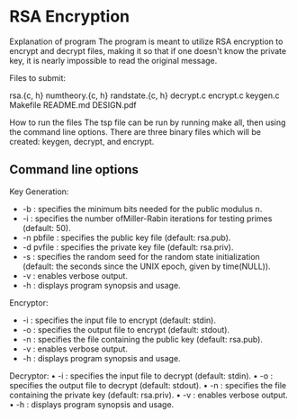 # RSA Encryption

Explanation of program
The program is meant to utilize RSA encryption to encrypt and decrypt files, making it so that if one doesn't know the private key, it is nearly impossible to read the original message.

Files to submit:

rsa.{c, h}
numtheory.{c, h}
randstate.{c, h}
decrypt.c
encrypt.c
keygen.c
Makefile
README.md
DESIGN.pdf


How to run the files
The tsp file can be run by running make all, then using the command line options. There are three binary files which will be created: keygen, decrypt, and encrypt. 

## Command line options
Key Generation:
- -b : specifies the minimum bits needed for the public modulus n.
- -i : specifies the number ofMiller-Rabin iterations for testing primes (default: 50).
- -n pbfile : specifies the public key file (default: rsa.pub).
- -d pvfile : specifies the private key file (default: rsa.priv).
- -s : specifies the random seed for the random state initialization (default: the seconds since the
UNIX epoch, given by time(NULL)).
- -v : enables verbose output.
- -h : displays program synopsis and usage.

Encryptor:
- -i : specifies the input file to encrypt (default: stdin).
- -o : specifies the output file to encrypt (default: stdout).
- -n : specifies the file containing the public key (default: rsa.pub).
- -v : enables verbose output.
- -h : displays program synopsis and usage.

Decryptor:
• -i : specifies the input file to decrypt (default: stdin).
• -o : specifies the output file to decrypt (default: stdout).
• -n : specifies the file containing the private key (default: rsa.priv).
• -v : enables verbose output.
• -h : displays program synopsis and usage.
